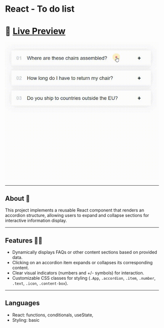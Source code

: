 # React - To do list

# 🔗 [Live Preview](https://melodic-blini-80abb6.netlify.app/)

![Design preview](./public/preview.gif)

---

## About 👋

This project implements a reusable React component that renders an accordion structure, allowing users to expand and collapse sections for interactive information display.

---

## Features 👨‍💻

-   Dynamically displays FAQs or other content sections based on provided data.
-   Clicking on an accordion item expands or collapses its corresponding content.
-   Clear visual indicators (numbers and +/- symbols) for interaction.
-   Customizable CSS classes for styling (`.App`, `.accordion`, `.item`, `.number`, `.text`, `.icon`, `.content-box`).

---

## Languages

- React: functions, conditionals, useState,
- Styling: basic